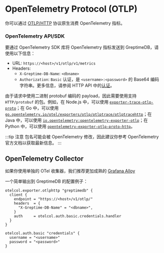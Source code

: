 # OpenTelemetry Protocol (OTLP)

你可以通过 [OTLP/HTTP](https://opentelemetry.io/docs/specs/otlp/#otlphttp) 协议原生消费 OpenTelemetry 指标。

### OpenTelemetry API/SDK

要通过 OpenTelemetry SDK 库将 OpenTelemetry 指标发送到 GreptimeDB，请使用以下信息：

* URL: `https://<host>/v1/otlp/v1/metrics`
* Headers:
  * `X-Greptime-DB-Name`: `<dbname>`
  * `Authorization`: `Basic` 认证，是 `<username>:<password>` 的 Base64 编码字符串。更多信息，请参阅 HTTP API 中的[认证](https://docs.greptime.cn/nightly/user-guide/protocols/http#鉴权)。

由于请求中使用二进制 protobuf 编码的 payload，因此需要使用支持 `HTTP/protobuf` 的包。例如，在 Node.js 中，可以使用 [`exporter-trace-otlp-proto`](https://www.npmjs.com/package/@opentelemetry/exporter-trace-otlp-proto)；在 Go 中，可以使用 [`go.opentelemetry.io/otel/exporters/otlp/otlptrace/otlptracehttp`](https://pkg.go.dev/go.opentelemetry.io/otel/exporters/otlp/otlptrace/otlptracehttp)；在 Java 中，可以使用 [`io.opentelemetry:opentelemetry-exporter-otlp`](https://mvnrepository.com/artifact/io.opentelemetry/opentelemetry-exporter-otlp)；在 Python 中，可以使用 [`opentelemetry-exporter-otlp-proto-http`](https://pypi.org/project/opentelemetry-exporter-otlp-proto-http/)。

:::tip 注意
包名可能会被 OpenTelemetry 修改，因此建议你参考 OpenTelemetry 官方文档以获取最新信息。
:::

## OpenTelemetry Collector

如果你使用单独的 OTel 收集器，我们推荐更加成熟的 [Grafana
Alloy](https://grafana.com/docs/alloy/latest/)

一个简单输出到 GreptimeDB 的配置例子：

```
otelcol.exporter.otlphttp "greptimedb" {
  client {
    endpoint = "https://<host>/v1/otlp/"
    headers  = {
      "X-Greptime-DB-Name" = "<dbname>",
    }
    auth     = otelcol.auth.basic.credentials.handler
  }
}

otelcol.auth.basic "credentials" {
  username = "<username>"
  password = "<password>"
}
```
